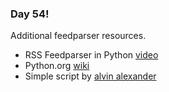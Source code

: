 ### Day 54!

Additional feedparser resources.

* RSS Feedparser in Python [video](https://www.youtube.com/watch?v=2WXTMr2zJOk)
* Python.org [wiki](https://wiki.python.org/moin/RssLibraries) 
* Simple script by [alvin alexander](https://alvinalexander.com/python/python-feedparser-script-linux-screensaver-time-exec-system-commands)
